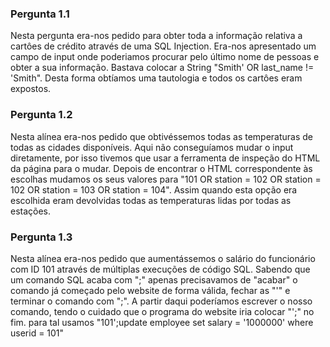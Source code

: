 ### Pergunta 1.1

Nesta pergunta era-nos pedido para obter toda a informação relativa a cartôes de crédito através de uma SQL Injection. Era-nos apresentado um campo de input onde poderiamos procurar pelo último nome de pessoas e obter a sua informação. Bastava colocar a String "Smith' OR last_name != 'Smith". Desta forma obtíamos uma tautologia e todos os cartôes eram expostos.


### Pergunta 1.2

Nesta alínea era-nos pedido que obtivéssemos todas as temperaturas de todas as cidades disponíveis. Aqui não conseguíamos mudar o input diretamente, por isso tivemos que usar a ferramenta de inspeção do HTML da página para o mudar. Depois de encontrar o HTML correspondente às escolhas mudamos os seus valores para "101 OR station = 102 OR station = 102 OR station = 103 OR station = 104". Assim quando esta opção era escolhida eram devolvidas todas as temperaturas lidas por todas as estações.

### Pergunta 1.3

Nesta alínea era-nos pedido que aumentássemos o salário do funcionário com ID 101 através de múltiplas execuções de código SQL. Sabendo que um comando SQL acaba com ";" apenas precisavamos de "acabar" o comando já começado pelo website de forma válida, fechar as "'" e terminar o comando com ";". A partir daqui poderíamos escrever o nosso comando, tendo o cuidado que o programa do website iria colocar "';" no fim. para tal usamos "101';update employee set salary = '1000000' where userid = 101"